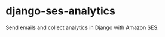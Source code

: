django-ses-analytics
====================

Send emails and collect analytics in Django with Amazon SES.
